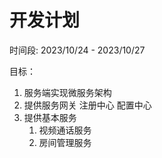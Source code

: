 # 开发计划

时间段: 2023/10/24 - 2023/10/27

目标：

1. 服务端实现微服务架构
2. 提供服务网关 注册中心 配置中心
3. 提供基本服务
   1. 视频通话服务
   2. 房间管理服务
